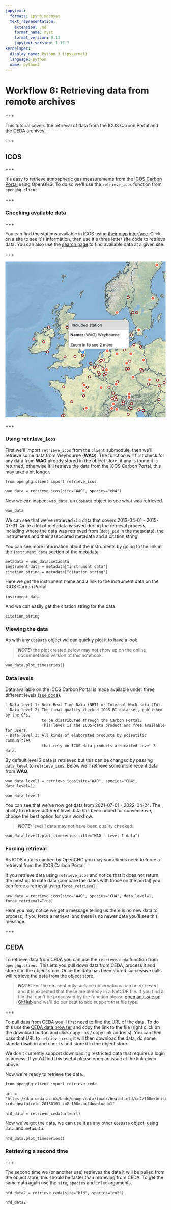 ```yaml
---
jupytext:
  formats: ipynb,md:myst
  text_representation:
    extension: .md
    format_name: myst
    format_version: 0.13
    jupytext_version: 1.13.7
kernelspec:
  display_name: Python 3 (ipykernel)
  language: python
  name: python3
---
```


# Workflow 6: Retrieving data from remote archives

+++

This tutorial covers the retrieval of data from the ICOS Carbon Portal and the CEDA archives.

+++

## ICOS

+++

It's easy to retrieve atmospheric gas measurements from the [ICOS Carbon Portal](https://www.icos-cp.eu/observations/carbon-portal) using OpenGHG. To do so we'll use the `retrieve_icos` function from `openghg.client`.

+++

### Checking available data

+++

You can find the stations available in ICOS using [their map interface](https://data.icos-cp.eu/portal/#%7B%22filterCategories%22%3A%7B%22project%22%3A%5B%22icos%22%5D%2C%22level%22%3A%5B1%2C2%5D%2C%22stationclass%22%3A%5B%22ICOS%22%5D%2C%22theme%22%3A%5B%22atmosphere%22%5D%7D%2C%22tabs%22%3A%7B%22resultTab%22%3A2%7D%7D). Click on a site to see it's information, then use it's three letter site code to retrieve data. You can also use the [search page](https://data.icos-cp.eu/portal/#%7B%22filterCategories%22:%7B%22project%22:%5B%22icos%22%5D,%22level%22:%5B1,2%5D,%22stationclass%22:%5B%22ICOS%22%5D%7D%7D) to find available data at a given site.

+++

!["Zoomed in screenshot of ICOS site map"](images/icos_map.jpg "ICOS site map")

+++

### Using `retrieve_icos`

First we'll import `retrieve_icos` from the `client` submodule, then we'll retrieve some data from Weybourne (**WAO**). The function will first check for any data from **WAO** already stored in the object store, if any is found it is returned, otherwise it'll retrieve the data from the ICOS Carbon Portal, this may take a bit longer.

```{code-cell} ipython3
from openghg.client import retrieve_icos
```

```{code-cell} ipython3
wao_data = retrieve_icos(site="WAO", species="ch4")
```

Now we can inspect `wao_data`, an `ObsData` object to see what was retrieved.

```{code-cell} ipython3
wao_data
```

We can see that we've retrieved `ch4` data that covers 2013-04-01 - 2015-07-31. Quite a lot of metadata is saved during the retrieval process, including where the data was retrieved from (`dobj_pid` in the metadata), the instruments and their associated metadata and a citation string.

You can see more information about the instruments by going to the link in the `instrument_data` section of the metadata

```{code-cell} ipython3
metadata = wao_data.metadata
instrument_data = metadata["instrument_data"]
citation_string = metadata["citation_string"]
```

Here we get the instrument name and a link to the instrument data on the ICOS Carbon Portal.

```{code-cell} ipython3
instrument_data
```

And we can easily get the citation string for the data

```{code-cell} ipython3
citation_string
```

### Viewing the data

As with any `ObsData` object we can quickly plot it to have a look.

> **_NOTE:_**  the plot created below may not show up on the online documentation version of this notebook.

```{code-cell} ipython3
wao_data.plot_timeseries()
```

### Data levels

Data available on the ICOS Carbon Portal is made available under three different levels ([see docs](https://icos-carbon-portal.github.io/pylib/modules/#stationdatalevelnone)).

```
- Data level 1: Near Real Time Data (NRT) or Internal Work data (IW).
- Data level 2: The final quality checked ICOS RI data set, published by the CFs,
                to be distributed through the Carbon Portal.
                This level is the ICOS-data product and free available for users.
- Data level 3: All kinds of elaborated products by scientific communities
                that rely on ICOS data products are called Level 3 data.
```

By default level 2 data is retrieved but this can be changed by passing `data_level` to `retrieve_icos`. Below we'll retrieve some more recent data from **WAO**.

```{code-cell} ipython3
wao_data_level1 = retrieve_icos(site="WAO", species="CH4", data_level=1)
```

```{code-cell} ipython3
wao_data_level1
```

You can see that we've now got data from 2021-07-01 - 2022-04-24. The ability to retrieve different level data has been added for convenienve, choose the best option for your workflow.

> **_NOTE:_**  level 1 data may not have been quality checked.

```{code-cell} ipython3
wao_data_level1.plot_timeseries(title="WAO - Level 1 data")
```

### Forcing retrieval

As ICOS data is cached by OpenGHG you may sometimes need to force a retrieval from the ICOS Carbon Portal.

If you retrieve data using `retrieve_icos` and notice that it does not return the most up to date data (compare the dates with those on the portal) you can force a retrieval using `force_retrieval`.

```{code-cell} ipython3
new_data = retrieve_icos(site="WAO", species="CH4", data_level=1, force_retrieval=True)
```

Here you may notice we get a message telling us there is no new data to process, if you force a retrieval and there is no newer data you'll see this message.

+++

## CEDA

To retrieve data from CEDA you can use the `retrieve_ceda` function from `openghg.client`. This lets you pull down data from CEDA, process it and store it in the object store. Once the data has been stored successive calls will retrieve the data from the object store.

> **_NOTE:_**  For the moment only surface observations can be retrieved and it is expected that these are already in a NetCDF file. If you find a file that can't be processed by the function please [open an issue on GitHub](https://github.com/openghg/openghg/issues/new/choose) and we'll do our best to add support that file type.

+++

To pull data from CEDA you'll first need to find the URL of the data. To do this use the [CEDA data browser](https://data.ceda.ac.uk/badc) and copy the link to the file (right click on the download button and click copy link / copy link address). You can then pass that URL to `retrieve_ceda`, it will then download the data, do some standardisation and checks and store it in the object store.

We don't currently support downloading restricted data that requires a login to access. If you'd find this useful please open an issue at the link given above.

Now we're ready to retrieve the data.

```{code-cell} ipython3
from openghg.client import retrieve_ceda
```

```{code-cell} ipython3
url = "https://dap.ceda.ac.uk/badc/gauge/data/tower/heathfield/co2/100m/bristol-crds_heathfield_20130101_co2-100m.nc?download=1"
```

```{code-cell} ipython3
hfd_data = retrieve_ceda(url=url)
```

Now we've got the data, we can use it as any other `ObsData` object, using `data` and `metadata`.

```{code-cell} ipython3
hfd_data.plot_timeseries()
```

### Retrieving a second time

+++

The second time we (or another use) retrieves the data it will be pulled from the object store, this should be faster than retrieving from CEDA. To get the same data again use the `site`, `species` and `inlet` arguments.

```{code-cell} ipython3
hfd_data2 = retrieve_ceda(site="hfd", species="co2")
```

```{code-cell} ipython3
hfd_data2
```
